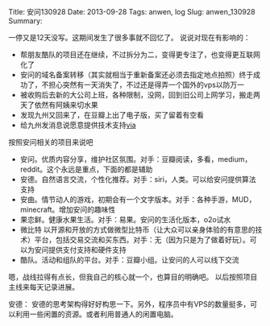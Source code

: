 Title: 安问130928
Date: 2013-09-28
Tags: anwen, log
Slug: anwen_130928
Summary: 

一停又是12天没写。这期间发生了很多事就不回忆了。
说说对现在有影响的：

- 帮朋友酷队的项目还在继续，不过拆分为二，变得更专注了，也变得更互联网化了
- 安问的域名备案转移（其实就相当于重新备案还必须去指定地点拍照）终于成功了，不担心突然有一天消失了，不过还是得弄一个国外的vps以防万一
- 被收购后去新的大公司上班，各种限制，没网，回到旧公司上网学习，搬走两天了依然有阿姨来切水果
- 发现九州又回来了，在豆瓣上出了电子版，买了留着有空看
- 给九州发消息说愿意提供技术支持[via](http://site.douban.com/107554/widget/notes/185904/note/287934079/)

按照安问相关的项目来说吧

- 安问。优质内容分享，维护社区氛围。对手：豆瓣阅读，多看，medium，reddit。这个永远是重点，下面的都是辅助
- 安德。自然语言交流，个性化推荐。对手：siri，人类。可以给安问提供算法支持
- 安曲。情节动人的游戏，初期会有一个文字版本。对手：各种手游，MUD，minecraft。增加安问的趣味性
- 果恋鲜。健康水果生活。对手：易果。安问的生活化版本，o2o试水
- 微比特 以开源和开放的方式做微型比特币（让大众可以亲身体验的有意思的技术）平台，包括交易交流和买东西。对手：无（因为只是为了做着好玩）。可以为安问提供支付支持和硬件支持
- 酷队。活动和组队的平台。对手：豆瓣小组。让安问的人可以线下交流

嗯，战线拉得有点长，但我自己的核心就一个，也算目的明确吧。
以后按照项目主线来每天记录进展。

安德：
安德的思考架构得好好构思一下。另外，程序员中有VPS的数量挺多，可以利用一些闲置的资源。或者利用普通人的闲置电脑。

